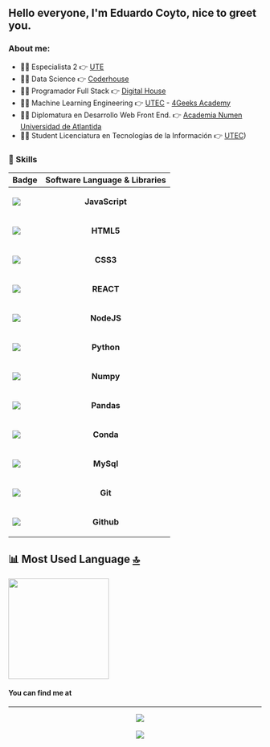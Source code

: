 ## Hello everyone, I'm Eduardo Coyto, nice to greet you.

### About me:

- 👨‍💻 Especialista 2                                            👉 [UTE](https://www.ute.com.uy)
- 👨‍💻 Data Science                                              👉 [Coderhouse](https://www.coderhouse.com/)
- 👨‍💻 Programador Full Stack                                    👉 [Digital House](https://www.digitalhouse.com/)
- 👨‍💻 Machine Learning Engineering                              👉 [UTEC](https://utec.edu.uy/) - [4Geeks Academy](https://4geeks.com/)
- 👨‍💻 Diplomatura en Desarrollo Web Front End.                  👉 [Academia Numen](https://www.academianumen.ar/) [Universidad de Atlantida](https://atlantida.edu.ar/)
- 👨‍🏫 Student Licenciatura en Tecnologías de la Información     👉 [UTEC]([https://utec.edu.uy/es/educacion/carrera/licenciatura-en-tecnologias-de-la-informacion/)) 

### 🤹 Skills
| Badge                                                                                                                                        | Software Language & Libraries                                                                                                                              |
| -------------------------------------------------------------------------------------------------------------------------------------------- | -------------------------------------------------------------------------------------------------------------------------------- |
| <img src="https://img.shields.io/badge/JavaScript-323330?style=for-the-badge&logo=javascript&logoColor=F7DF1E" />                            |<p align='center'> **JavaScript**</p>               |
| <img src="https://img.shields.io/badge/HTML5-E34F26?style=for-the-badge&logo=html5&logoColor=white" />                                       |<p align='center'> **HTML5**</p>                    |
| <img src="https://img.shields.io/badge/CSS3-1572B6?style=for-the-badge&logo=css3&logoColor=white" />                                         |<p align='center'> **CSS3**</p>                     |
| <img src="https://img.shields.io/badge/React-20232A?style=for-the-badge&logo=react&logoColor=61DAFB" />                                      |<p align='center'> **REACT**</p>                     |
| <img src="https://img.shields.io/badge/Node.js-339933?style=for-the-badge&logo=nodedotjs&logoColor=white" />                                 |<p align='center'> **NodeJS**</p>                   |
| <img src="https://img.shields.io/badge/Python-FFD43B?style=for-the-badge&logo=python&logoColor=blue" />                                      |<p align='center'> **Python**</p>                   |       
| <img src="https://img.shields.io/badge/Numpy-777BB4?style=for-the-badge&logo=numpy&logoColor=white" />                                       |<p align='center'> **Numpy**</p>                    |
| <img src="https://img.shields.io/badge/Pandas-2C2D72?style=for-the-badge&logo=pandas&logoColor=white" />                                     |<p align='center'> **Pandas**</p>                   |
| <img src="https://img.shields.io/badge/conda-342B029.svg?&style=for-the-badge&logo=anaconda&logoColor=white"/>                               |<p align='center'> **Conda**</p>                    |
| <img src="https://img.shields.io/badge/MySQL-005C84?style=for-the-badge&logo=mysql&logoColor=white" />                                       |<p align='center'> **MySql**</p>                    |
| <img src="https://img.shields.io/badge/GIT-E44C30?style=for-the-badge&logo=git&logoColor=white" />                                           |<p align='center'> **Git**</p>                      |
| <img src="https://img.shields.io/badge/GitHub-100000?style=for-the-badge&logo=github&logoColor=white" />                                     |<p align='center'> **Github**</p>                   |


## 📊 Most Used Language [🔝](#welcome-badges-4-readmemd-profile)

<img width='200' src="https://github-readme-stats.vercel.app/api/top-langs/?username=Eduardo-Coyto" /> 

#### You can find me at
---

<p align='center'>
&nbsp;&nbsp;&nbsp;&nbsp;
  <a href="https://www.linkedin.com/in/eduardo-coyto-brignone-4b5637142/"><img src="https://img.shields.io/badge/linkedin-%230077B5.svg?&style=for-the-badge&logo=linkedin&logoColor=white" /></a>
</p>

<p align='center'>
&nbsp;&nbsp;&nbsp;&nbsp;
  <a href="https://twitter.com/EduardoCoyto/"><img src="https://img.shields.io/badge/Twitter-1DA1F2?style=for-the-badge&logo=twitter&logoColor=white" /></a>
</p>
